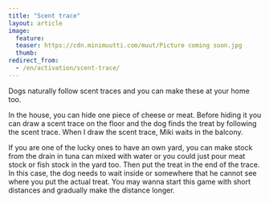 ```yaml
---
title: "Scent trace"
layout: article
image:
  feature:
  teaser: https://cdn.minimuutti.com/muut/Picture coming soon.jpg
  thumb:
redirect_from:
  - /en/activation/scent-trace/
---
```


Dogs naturally follow scent traces and you can make these at your home too.

In the house, you can hide one piece of cheese or meat. Before hiding it you can draw a scent trace on the floor and the dog finds the treat by following the scent trace. When I draw the scent trace, Miki waits in the balcony.

If you are one of the lucky ones to have an own yard, you can make stock from the drain in tuna can mixed with water or you could just pour meat stock or fish stock in the yard too. Then put the treat in the end of the trace. In this case, the dog needs to wait inside or somewhere that he cannot see where you put the actual treat. You may wanna start this game with short distances and gradually make the distance longer.
